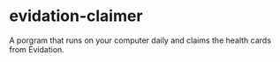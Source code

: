# evidation-claimer

A porgram that runs on your computer daily and claims the health cards from Evidation.
